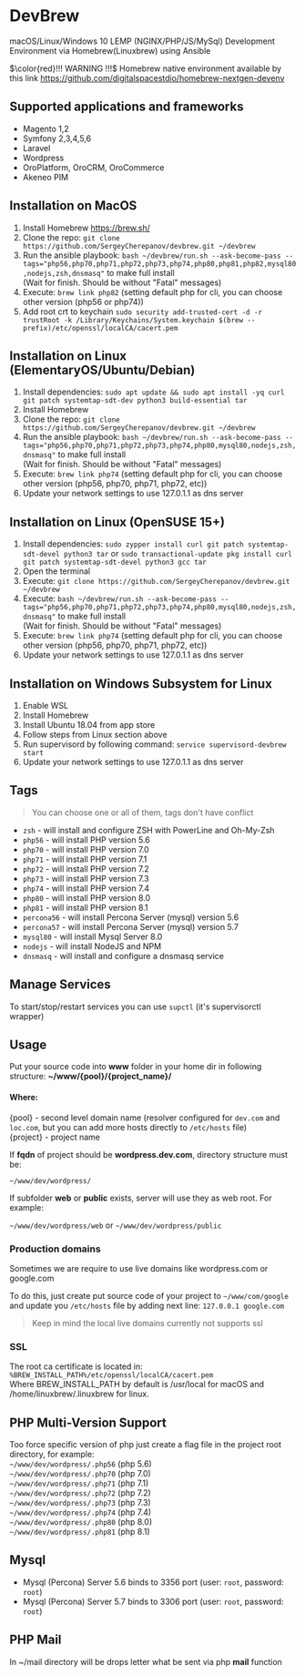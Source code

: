# DevBrew
macOS/Linux/Windows 10 LEMP (NGINX/PHP/JS/MySql) Development Environment via Homebrew(Linuxbrew) using Ansible

$\color{red}!!! WARNING !!!$ Homebrew native environment available by this link https://github.com/digitalspacestdio/homebrew-nextgen-devenv

## Supported applications and frameworks
* Magento 1,2
* Symfony 2,3,4,5,6
* Laravel
* Wordpress
* OroPlatform, OroCRM, OroCommerce
* Akeneo PIM

## Installation on MacOS
1. Install Homebrew https://brew.sh/
1. Clone the repo: `git clone https://github.com/SergeyCherepanov/devbrew.git ~/devbrew`
1. Run the ansible playbook: `bash ~/devbrew/run.sh --ask-become-pass --tags="php56,php70,php71,php72,php73,php74,php80,php81,php82,mysql80,nodejs,zsh,dnsmasq"` to make full install  
(Wait for finish. Should be without "Fatal" messages)
1. Execute: `brew link php82` (setting default php for cli, you can choose other version (php56 or php74))
1. Add root crt to keychain `sudo security add-trusted-cert -d -r trustRoot -k /Library/Keychains/System.keychain $(brew --prefix)/etc/openssl/localCA/cacert.pem`

## Installation on Linux (ElementaryOS/Ubuntu/Debian)
1. Install dependencies: `sudo apt update && sudo apt install -yq curl git patch systemtap-sdt-dev python3 build-essential tar`
1. Install Homebrew
1. Clone the repo: `git clone https://github.com/SergeyCherepanov/devbrew.git ~/devbrew`
1. Run the ansible playbook: `bash ~/devbrew/run.sh --ask-become-pass --tags="php56,php70,php71,php72,php73,php74,php80,mysql80,nodejs,zsh,dnsmasq"` to make full install  
(Wait for finish. Should be without "Fatal" messages)
1. Execute: `brew link php74` (setting default php for cli, you can choose other version (php56, php70, php71, php72, etc))
1. Update your network settings to use 127.0.1.1 as dns server

## Installation on Linux (OpenSUSE 15+)
1. Install dependencies: `sudo zypper install curl git patch systemtap-sdt-devel python3 tar` or `sudo transactional-update pkg install curl git patch systemtap-sdt-devel python3 gcc tar`
1. Open the terminal
1. Execute: `git clone https://github.com/SergeyCherepanov/devbrew.git ~/devbrew`
1. Execute: `bash ~/devbrew/run.sh --ask-become-pass --tags="php56,php70,php71,php72,php73,php74,php80,mysql80,nodejs,zsh,dnsmasq"` to make full install  
   (Wait for finish. Should be without "Fatal" messages)
6. Execute: `brew link php74` (setting default php for cli, you can choose other version (php56, php70, php71, php72, etc))
7. Update your network settings to use 127.0.1.1 as dns server

## Installation on Windows Subsystem for Linux
1. Enable WSL
1. Install Homebrew
1. Install Ubuntu 18.04 from app store
1. Follow steps from  Linux section above
1. Run supervisord by following command: `service supervisord-devbrew start`
1. Update your network settings to use 127.0.1.1 as dns server

## Tags
> You can choose one or all of them, tags don't have conflict
* `zsh` - will install and configure ZSH with PowerLine and Oh-My-Zsh  
* `php56` - will install PHP version 5.6  
* `php70` - will install PHP version 7.0  
* `php71` - will install PHP version 7.1  
* `php72` - will install PHP version 7.2  
* `php73` - will install PHP version 7.3
* `php74` - will install PHP version 7.4  
* `php80` - will install PHP version 8.0
* `php81` - will install PHP version 8.1
* `percona56` - will install Percona Server (mysql) version 5.6
* `percona57` - will install Percona Server (mysql) version 5.7
* `mysql80` - will install Mysql Server 8.0
* `nodejs` - will install NodeJS and NPM  
* `dnsmasq` - will install and configure a dnsmasq service 

## Manage Services

To start/stop/restart services you can use `supctl` (it's supervisorctl wrapper)

## Usage
Put your source code into **www** folder in your home dir in following structure: **~/www/{pool}/{project_name}/**

#### Where:  
{pool} - second level domain name (resolver configured for `dev.com` and `loc.com`, but you can add more hosts directly to `/etc/hosts` file)  
{project} - project name  

If **fqdn** of project should be **wordpress.dev.com**, directory structure must be:

`~/www/dev/wordpress/`

If subfolder **web** or **public** exists, server will use they as web root. For example:    

`~/www/dev/wordpress/web` or  `~/www/dev/wordpress/public`  

### Production domains
Sometimes we are require to use live domains like wordpress.com or google.com  

To do this, just create put source code of your project to `~/www/com/google` and update you `/etc/hosts` file by adding next line: `127.0.0.1 google.com`  

> Keep in mind the local live domains currently not supports ssl

### SSL

The root ca certificate is located in: `%BREW_INSTALL_PATH%/etc/openssl/localCA/cacert.pem`  
Where BREW_INSTALL_PATH by default is /usr/local for macOS and /home/linuxbrew/.linuxbrew for linux.  

## PHP Multi-Version Support

Too force specific version of php just create a flag file in the project root directory, for example:  
`~/www/dev/wordpress/.php56` (php 5.6)  
`~/www/dev/wordpress/.php70` (php 7.0)  
`~/www/dev/wordpress/.php71` (php 7.1)  
`~/www/dev/wordpress/.php72` (php 7.2)  
`~/www/dev/wordpress/.php73` (php 7.3)  
`~/www/dev/wordpress/.php74` (php 7.4)  
`~/www/dev/wordpress/.php80` (php 8.0)  
`~/www/dev/wordpress/.php81` (php 8.1)  

## Mysql

* Mysql (Percona) Server 5.6 binds to 3356 port (user: `root`, password: `root`)  
* Mysql (Percona) Server 5.7 binds to 3306 port (user: `root`, password: `root`)  

## PHP Mail

In ~/mail directory will be drops letter what be sent via php **mail** function
